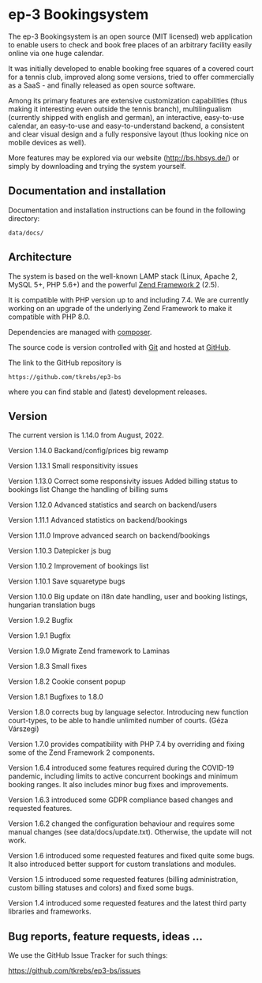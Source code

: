 # ep-3 Bookingsystem

The ep-3 Bookingsystem is an open source (MIT licensed) web application to enable users to check and book free places of
an arbitrary facility easily online via one huge calendar.

It was initially developed to enable booking free squares of a covered court for a tennis club, improved along some
versions, tried to offer commercially as a SaaS - and finally released as open source software.

Among its primary features are extensive customization capabilities (thus making it interesting even outside the tennis
branch), multilingualism (currently shipped with english and german), an interactive, easy-to-use calendar, an
easy-to-use and easy-to-understand backend, a consistent and clear visual design and a fully responsive layout (thus
looking nice on mobile devices as well).

More features may be explored via our website (http://bs.hbsys.de/) or simply by downloading and trying the system
yourself.

## Documentation and installation

Documentation and installation instructions can be found in the following directory:

```
data/docs/
```

## Architecture

The system is based on the well-known LAMP stack (Linux, Apache 2, MySQL 5+, PHP 5.6+) and the powerful
[Zend Framework 2](http://framework.zend.com/) (2.5).

It is compatible with PHP version up to and including 7.4. We are currently working on an upgrade of the underlying
Zend Framework to make it compatible with PHP 8.0.

Dependencies are managed with [composer](https://getcomposer.org/).

The source code is version controlled with [Git](http://git-scm.com/) and hosted at [GitHub](https://github.com/).

The link to the GitHub repository is

```
https://github.com/tkrebs/ep3-bs
```

where you can find stable and (latest) development releases.

## Version

The current version is 1.14.0 from August, 2022.

Version 1.14.0
Backand/config/prices big rewamp

Version 1.13.1
Small responsitivity issues

Version 1.13.0
Correct some responsivity issues
Added billing status to bookings list
Change the handling of billing sums

Version 1.12.0
Advanced statistics and search on backend/users

Version 1.11.1
Advanced statistics on backend/bookings

Version 1.11.0
Improve advanced search on backend/bookings

Version 1.10.3
Datepicker js bug

Version 1.10.2
Improvement of bookings list

Version 1.10.1
Save squaretype bugs

Version 1.10.0
Big update on i18n date handling, user and booking listings, hungarian translation bugs

Version 1.9.2
Bugfix

Version 1.9.1
Bugfix

Version 1.9.0
Migrate Zend framework to Laminas

Version 1.8.3
Small fixes

Version 1.8.2
Cookie consent popup

Version 1.8.1
Bugfixes to 1.8.0

Version 1.8.0 corrects bug by language selector. Introducing new function court-types, to be able to handle unlimited number of courts. (Géza Várszegi)

Version 1.7.0 provides compatibility with PHP 7.4 by overriding and fixing some of the Zend Framework 2 components.

Version 1.6.4 introduced some features required during the COVID-19 pandemic, including limits to active concurrent bookings and minimum booking ranges. It also includes minor bug fixes and improvements.

Version 1.6.3 introduced some GDPR compliance based changes and requested features.

Version 1.6.2 changed the configuration behaviour and requires some manual changes (see data/docs/update.txt). Otherwise, the update will not work.

Version 1.6 introduced some requested features and fixed quite some bugs. It also introduced better support for custom translations and modules.

Version 1.5 introduced some requested features (billing administration, custom billing statuses and colors) and fixed some bugs.

Version 1.4 introduced some requested features and the latest third party libraries and frameworks.

## Bug reports, feature requests, ideas ...

We use the GitHub Issue Tracker for such things:

https://github.com/tkrebs/ep3-bs/issues
